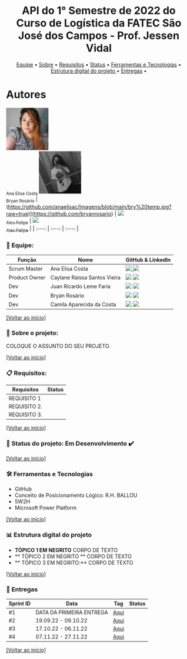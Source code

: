 <br id="inicio">

<h1 align="center">API do 1° Semestre de 2022 do Curso de Logística da FATEC São José dos Campos - Prof. Jessen Vidal </h1>
 <p align="center">
     <a href="#equipe">Equipe</a> • 
     <a href="#sobre">Sobre</a> • 
     <a href="#requisitos">Requisitos</a> •
     <a href="#status">Status</a> •
     <a href="#techtools">Ferramentas e Tecnologias</a> •
     <a href="#estrutura-pastas">Estrutura digital do projeto </a> • 
     <a href="#entregas">Entregas</a> • 
 
 # Autores

<img src="https://github.com/anaelisac/Imagens/blob/main/ana%20temp.png?raw=true](https://github.com/anaelisac/Imagens/blob/main/ana%20temp.png)" width=115><br><sub>Ana Elisa Costa</sub> <img src="https://github.com/anaelisac/Imagens/blob/main/bry%20temp.jpg?raw=true" width=115><br><sub>Bryan Rosário</sub>  | (https://github.com/anaelisac/Imagens/blob/main/bry%20temp.jpg?raw=true)](https://github.com/bryanrosario)  |  [<img src="[https://avatars.githubusercontent.com/u/8989346?v=4](https://github.com/anaelisac/Imagens/blob/main/bry%20temp.jpg?raw=true)" width=115><br><sub>Alex Felipe</sub>](https://github.com/alexfelipe) |  [<img src="https://avatars.githubusercontent.com/u/8989346?v=4" width=115><br><sub>Alex Felipe</sub>](https://github.com/alexfelipe) |
| :---: | :---: | :---: |
 
</p>
<span id="equipe">

### :busts_in_silhouette: Equipe:
Função | Nome | GitHub & LinkedIn
-------|------|-------------------
Scrum Master | Ana Elisa Costa | [<img src="https://img.shields.io/badge/github%20-%23121011.svg?&style=for-the-badge&logo=github&logoColor=54C5CE&color=292A2D"/>](https://github.com/anaelisac)<a href="https://www.linkedin.com/in/ana-elisa-costa-a9a32122" target="_blank"> <img src="https://img.shields.io/badge/linkedin-%230077B5.svg?&style=for-the-badge&logo=linkedin&logoColor=54C5CE&color=292A2D" /></a>
Product Owner | Caylane Raissa Santos Vieira | [<img src="https://img.shields.io/badge/github%20-%23121011.svg?&style=for-the-badge&logo=github&logoColor=54C5CE&color=292A2D"/>](https://github.com/caylaneraissa) [<img src="https://img.shields.io/badge/linkedin-%230077B5.svg?&style=for-the-badge&logo=linkedin&logoColor=54C5CE&color=292A2D" />](#)
Dev | Juan Ricardo Leme Faria | [<img src="https://img.shields.io/badge/github%20-%23121011.svg?&style=for-the-badge&logo=github&logoColor=54C5CE&color=292A2D"/>](https://github.com/juanfaria01) [<img src="https://img.shields.io/badge/linkedin-%230077B5.svg?&style=for-the-badge&logo=linkedin&logoColor=54C5CE&color=292A2D" />](https://www.linkedin.com/in/juan-faria-77b7a8237)
Dev | Bryan Rosário | [<img src="https://img.shields.io/badge/github%20-%23121011.svg?&style=for-the-badge&logo=github&logoColor=54C5CE&color=292A2D"/>](https://github.com/bryanrosario) [<img src="https://img.shields.io/badge/linkedin-%230077B5.svg?&style=for-the-badge&logo=linkedin&logoColor=54C5CE&color=292A2D" />](https://www.linkedin.com/in/bryan-ros%C3%A1rio-a05a6524b)
Dev | Camila Aparecida da Costa | [<img src="https://img.shields.io/badge/github%20-%23121011.svg?&style=for-the-badge&logo=github&logoColor=54C5CE&color=292A2D"/>](https://github.com/camilacosta29) [<img src="https://img.shields.io/badge/linkedin-%230077B5.svg?&style=for-the-badge&logo=linkedin&logoColor=54C5CE&color=292A2D" />](#)
 
<a href="#inicio">[Voltar ao início]</a>


<span id="sobre">

### :mag_right: Sobre o projeto:
 <p>
  COLOQUE O ASSUNTO DO SEU PROJETO.
 </p>

<a href="#inicio">[Voltar ao início]</a>


<span id="requisitos">

### :clipboard: Requisitos:
 <p>

Requisitos |  Status 
-----------|----------
REQUISITO 1| 
 REQUISITO 2.|
REQUISITO 3.|
  

  
 </p>

<a href="#inicio">[Voltar ao início]</a>
 <span id="status">

 ### :bookmark_tabs: Status do projeto: Em Desenvolvimento ✔️	
  
 <a href="#inicio">[Voltar ao início]</a>
  
 <span id="techtools">
 
 ### :hammer_and_wrench: Ferramentas e Tecnologias
 - GitHub
 - Conceito de Posicionamento Lógico: R.H. BALLOU
 - 5W2H 
 - Microsoft Power Platform
  
 <a href="#inicio">[Voltar ao início]</a>
 
 
<span id="estrutura-pastas">
 
### :bar_chart: Estrutura digital do projeto
 
- **TÓPICO 1 EM NEGRITO** CORPO DE TEXTO
- ** TÓPICO 2 EM NEGRITO ** CORPO DE TEXTO
- ** TÓPICO 3 EM NEGRITO:** CORPO DE TEXTO


<a href="#inicio">[Voltar ao início]</a>
 
<span id="entregas">

### :dart: Entregas
 
Sprint ID | Data | Tag | Status
----------|------|-----|-------
#1 | DATA DA PRIMEIRA ENTREGA | <a href="#">Aqui</a> | 
#2 | 19.09.22 - 09.10.22 | <a href="#">Aqui</a> | 
#3 | 17.10.22 - 06.11.22 | <a href="#">Aqui</a> |  
#4 | 07.11.22 - 27.11.22 | <a href="#">Aqui</a> |  

<a href="#inicio">[Voltar ao início]</a>


